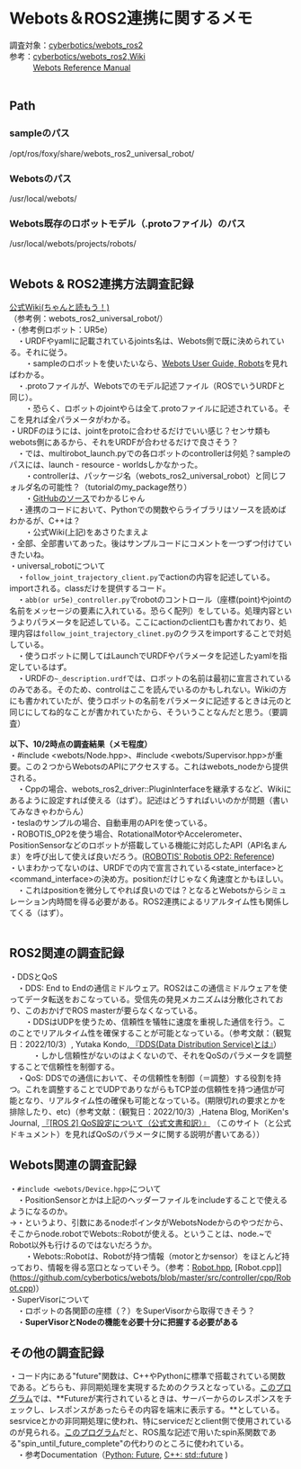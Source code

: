 # Webots＆ROS2連携に関するメモ
調査対象：[cyberbotics/webots_ros2](https://github.com/cyberbotics/webots_ros2)<br>
参考：[cyberbotics/webots_ros2,Wiki](https://github.com/cyberbotics/webots_ros2/wiki)<br>
　　　[Webots Reference Manual](https://cyberbotics.com/doc/reference/index)<br>
<br>
## Path
### sampleのパス
/opt/ros/foxy/share/webots_ros2_universal_robot/ <br>
### Webotsのパス
/usr/local/webots/ <br>
### Webots既存のロボットモデル（.protoファイル）のパス
/usr/local/webots/projects/robots/ <br>
<br>
## Webots & ROS2連携方法調査記録
[公式Wiki(ちゃんと読もう！)](https://github.com/cyberbotics/webots_ros2/wiki/Tutorial-Creating-a-Custom-Cpp-Plugin) <br>
（参考例：webots_ros2_universal_robot/）<br>
・（参考例ロボット：UR5e） <br>
　・URDFやyamlに記載されているjoints名は、Webots側で既に決められている。それに従う。 <br>
　　・sampleのロボットを使いたいなら、[Webots User Guide, Robots](https://cyberbotics.com/doc/guide/robots?version=R2022a)を見ればわかる。 <br>
　・.protoファイルが、Webotsでのモデル記述ファイル（ROSでいうURDFと同じ）。 <br>
　　・恐らく、ロボットのjointやらは全て.protoファイルに記述されている。そこを見れば全パラメータがわかる。 <br>
   ・URDFのほうには、jointをprotoに合わせるだけでいい感じ？センサ類もwebots側にあるから、それをURDFが合わせるだけで良さそう？ <br>
　・では、multirobot_launch.pyでの各ロボットのcontrollerは何処？sampleのパスには、launch - resource - worldsしかなかった。 <br>
　　・controllerは、パッケージ名（webots_ros2_universal_robot）と同じフォルダ名の可能性？（tutorialのmy_package然り） <br>
　　・[GitHubのソース](https://github.com/cyberbotics/webots_ros2/tree/master/webots_ros2_universal_robot)でわかるじゃん <br>
　・連携のコードにおいて、Pythonでの関数やらライブラリはソースを読めばわかるが、C++は？ <br>
　　・公式Wiki(上記)をあさりたまえよ <br>
     ・全部、全部書いてあった。後はサンプルコードにコメントを一つずつ付けていきたいね。<br>
・universal_robotについて<br>
　・`follow_joint_trajectory_client.py`でactionの内容を記述している。importされる。classだけを提供するコード。<br>
　・`abb(or ur5e)_controller.py`でrobotのコントロール（座標(point)やjointの名前をメッセージの要素に入れている。恐らく配列）をしている。処理内容というよりパラメータを記述している。ここにactionのclient口も書かれており、処理内容は`follow_joint_trajectory_clinet.py`のクラスをimportすることで対処している。<br>
　・使うロボットに関してはLaunchでURDFやパラメータを記述したyamlを指定しているはず。<br>
　・URDFの`~_description.urdf`では、ロボットの名前は最初に宣言されているのみである。そのため、controlはここを読んでいるのかもしれない。Wikiの方にも書かれていたが、使うロボットの名前をパラメータに記述するときは元のと同じにしてね的なことが書かれていたから、そういうことなんだと思う。（要調査）<br>
<br>
**以下、10/2時点の調査結果（メモ程度）**
<br>
・#include <webots/Node.hpp>、#include <webots/Supervisor.hpp>が重要。この２つからWebotsのAPIにアクセスする。これはwebots_nodeから提供される。<br>
　・Cppの場合、webots_ros2_driver::PluginInterfaceを継承するなど、Wikiにあるように設定すれば使える（はず）。記述はどうすればいいのかが問題（書いてみなきゃわからん）<br>
・teslaのサンプルの場合、自動車用のAPIを使っている。<br>
・ROBOTIS_OP2を使う場合、RotationalMotorやAccelerometer、PositionSensorなどのロボットが搭載している機能に対応したAPI（API名まんま）を呼び出して使えば良いだろう。([ROBOTIS' Robotis OP2: Reference](https://cyberbotics.com/doc/guide/robotis-op2?version=R2022a))<br>
・いまわかってないのは、URDFでの<joint>内で宣言されている<state_interface>と<command_interface>の決め方。positionだけじゃなく角速度とかもほしい。<br>
　・これはpositionを微分してやれば良いのでは？となるとWebotsからシミュレーション内時間を得る必要がある。ROS2連携によるリアルタイム性も関係してくる（はず）。<br>
<br>
   
## ROS2関連の調査記録
・DDSとQoS<br>
　・DDS: End to Endの通信ミドルウェア。ROS2はこの通信ミドルウェアを使ってデータ転送をおこなっている。受信先の発見メカニズムは分散化されており、このおかげでROS masterが要らなくなっている。<br>
　　・DDSはUDPを使うため、信頼性を犠牲に速度を重視した通信を行う。このことでリアルタイム性を確保することが可能となっている。（参考文献：（観覧日：2022/10/3）, Yutaka Kondo,[ 『DDS(Data Distribution Service)とは』](https://www.youtalk.jp/2017/05/28/dds.html)）
<br>
　　　・しかし信頼性がないのはよくないので、それをQoSのパラメータを調整することで信頼性を制御する。<br>
　・QoS: DDSでの通信において、その信頼性を制御（＝調整）する役割を持つ。これを調整することでUDPでありながらもTCP並の信頼性を持つ通信が可能となり、リアルタイム性の確保も可能となっている。(期限切れの要求とかを排除したり、etc)（参考文献：（観覧日：2022/10/3）,Hatena Blog, MoriKen's Journal, [『[ROS 2] QoS設定について（公式文書和訳）』](https://www.moriken254.com/entry/2019/05/06/171237) （このサイト（と公式ドキュメント）を見ればQoSのパラメータに関する説明が書いてある））<br>
## Webots関連の調査記録
・`#include <webots/Device.hpp>`について<br>
　・PositionSensorとかは上記のヘッダーファイルをincludeすることで使えるようになるのか。<br>
→・というより、引数にあるnodeポインタがWebotsNodeからのやつだから、そこからnode.robotでWebots::Robotが使える。ということは、node.~でRobot以外も行けるのではないだろうか。<br>
　　・Webots::Robotは、Robotが持つ情報（motorとかsensor）をほとんど持っており、情報を得る窓口となっていそう。（参考：[Robot.hpp](https://github.com/cyberbotics/webots/blob/master/include/controller/cpp/webots/Robot.hpp), [Robot.cpp]](https://github.com/cyberbotics/webots/blob/master/src/controller/cpp/Robot.cpp)）<br>
・SuperVisorについて<br>
　・ロボットの各関節の座標（？）をSuperVisorから取得できそう？<br>
　・**SuperVisorとNodeの機能を必要十分に把握する必要がある**<br>

## その他の調査記録
・コード内にある"future"関数は、C++やPythonに標準で搭載されている関数である。どちらも、非同期処理を実現するためのクラスとなっている。[このプログラム](https://demura.net/education/lecture/21725.html)では、**Futureが実行されているときは、サーバーからのレスポンスをチェックし、レスポンスがあったらその内容を端末に表示する。**としている。sesrviceとかの非同期処理に使われ、特にserviceだとclient側で使用されているのが見られる。[このプログラム](https://qiita.com/NeK/items/9d15487d4853638394a3#%E3%83%97%E3%83%AD%E3%82%B0%E3%83%A9%E3%83%A0callback%E9%96%A2%E6%95%B0%E3%81%AB%E3%82%88%E3%82%8Btimer%E5%87%A6%E7%90%86%E3%81%A8%E9%9D%9E%E5%90%8C%E6%9C%9F%E5%87%A6%E7%90%86)だと、ROS風な記述で用いたspin系関数である"spin_until_future_complete"の代わりのところに使われている。<br>
　・参考Documentation（[Python: Future](https://docs.python.org/ja/3/library/asyncio-future.html), [C++: std::future](https://cpprefjp.github.io/reference/future/future.html) ) 
<br>
<br>
